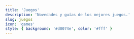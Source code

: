 ```yaml
---
title: 'Juegos'
description: 'Novedades y guías de los mejores juegos.'
slug: juegos
icon: 'games'
style: { background: '#d0074e', color: '#fff' }
---
```

